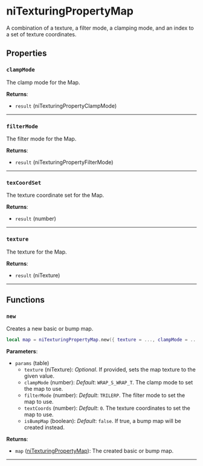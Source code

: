 # niTexturingPropertyMap

A combination of a texture, a filter mode, a clamping mode, and an index to a set of texture coordinates.

## Properties

### `clampMode`

The clamp mode for the Map.

**Returns**:

* `result` (niTexturingPropertyClampMode)

***

### `filterMode`

The filter mode for the Map.

**Returns**:

* `result` (niTexturingPropertyFilterMode)

***

### `texCoordSet`

The texture coordinate set for the Map.

**Returns**:

* `result` (number)

***

### `texture`

The texture for the Map.

**Returns**:

* `result` (niTexture)

***

## Functions

### `new`

Creates a new basic or bump map.

```lua
local map = niTexturingPropertyMap.new({ texture = ..., clampMode = ..., filterMode = ..., textCoords = ..., isBumpMap = ... })
```

**Parameters**:

* `params` (table)
	* `texture` (niTexture): *Optional*. If provided, sets the map texture to the given value.
	* `clampMode` (number): *Default*: `WRAP_S_WRAP_T`. The clamp mode to set the map to use.
	* `filterMode` (number): *Default*: `TRILERP`. The filter mode to set the map to use.
	* `textCoords` (number): *Default*: `0`. The texture coordinates to set the map to use.
	* `isBumpMap` (boolean): *Default*: `false`. If true, a bump map will be created instead.

**Returns**:

* `map` ([niTexturingPropertyMap](../../types/niTexturingPropertyMap)): The created basic or bump map.

***

